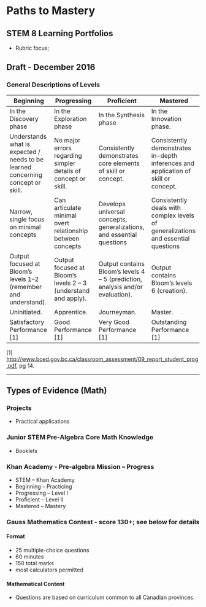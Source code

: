 # Paths to Mastery
## STEM 8 Learning Portfolios

- Rubric focus; 

## Draft - December 2016
### General Descriptions of Levels

Beginning | Progressing | Proficient | Mastered
--------- | ----------- | ---------- | --------
In the Discovery phase | In the Exploration phase | In the Synthesis phase | In the Innovation phase.
Understands what is expected / needs to be learned concerning concept or skill. | No major errors regarding simpler details of concept or skill. | Consistently demonstrates core elements of skill or concept. | Consistently demonstrates in-depth inferences and application of skill or concept.
Narrow, single focus on minimal concepts | Can articulate minimal overt relationship between concepts | Develops universal concepts, generalizations, and essential questions | Consistently deals with complex levels of generalizations and essential questions
Output focused at Bloom’s levels 1–2 (remember and understand). | Output focused at Bloom’s levels 2 – 3 (understand and apply). | Output contains Bloom’s levels 4 – 5 (prediction, analysis and/or evaluation). | Output contains Bloom’s levels 6 (creation).
Uninitiated. | Apprentice. | Journeyman. | Master.
Satisfactory Performance [1] | Good Performance [1] | Very Good Performance [1] | Outstanding Performance [1]

[1] http://www.bced.gov.bc.ca/classroom_assessment/09_report_student_prog.pdf, pg 14.

___

## Types of Evidence (Math)
### Projects
- Practical applications
### Junior STEM Pre-Algebra Core Math Knowledge
- Booklets
### Khan Academy - Pre-algebra Mission – Progress
- STEM – Khan Academy
- Beginning – Practicing
- Progressing – Level I
- Proficient – Level II
- Mastered – Mastery
### Gauss Mathematics Contest  - score 130+; see below for details
#### Format
- 25 multiple-choice questions
- 60 minutes
- 150 total marks
- most calculators permitted
#### Mathematical Content
- Questions are based on curriculum common to all Canadian provinces.




